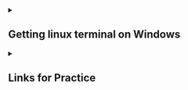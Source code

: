 <details>
<summary>

## Getting linux terminal on Windows
</summary>
</details?

<details>
<summary>

## Useful linux commands 
</summary>
</details>

<details>
<summary>

## Links for Practice
</summary
</details>
